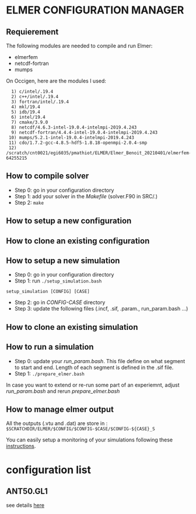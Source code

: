 # ELMER CONFIGURATION MANAGER

## Requierement
The following modules are needed to compile and run Elmer:
- elmerfem
- netcdf-fortran
- mumps

On Occigen, here are the modules I used:
```
  1) c/intel/.19.4
  2) c++/intel/.19.4
  3) fortran/intel/.19.4
  4) mkl/19.4
  5) idb/19.4
  6) intel/19.4
  7) cmake/3.9.0
  8) netcdf/4.6.3-intel-19.0.4-intelmpi-2019.4.243
  9) netcdf-fortran/4.4.4-intel-19.0.4-intelmpi-2019.4.243
 10) mumps/5.2.1-intel-19.0.4-intelmpi-2019.4.243
 11) cdo/1.7.2-gcc-4.8.5-hdf5-1.8.18-openmpi-2.0.4-smp
 12) /scratch/cnt0021/egi6035/pmathiot/ELMER/Elmer_Benoit_20210401/elmerfem-64255215
```

## How to compile solver
- Step 0: go in your configuration directory
- Step 1: add your solver in the *Makefile* (solver.F90 in SRC/.)
- Step 2: `make`

## How to setup a new configuration

## How to clone an existing configuration

## How to setup a new simulation
- Step 0: go in your configuration directory
- Step 1: run `./setup_simulation.bash`
```
setup_simulation [CONFIG] [CASE]
```
- Step 2: go in *CONFIG-CASE* directory
- Step 3: update the following files (.incf, .sif, .param., run_param.bash ...)

## How to clone an existing simulation

## How to run a simulation
- Step 0: update your *run_param.bash*. This file define on what segment to start and end. Length of each segment is defined in the .sif file.
- Step 1: `./prepare_elmer.bash`

In case you want to extend or re-run some part of an experiemnt, adjust *run_param.bash* and rerun *prepare_elmer.bash*

## How to manage elmer output
All the outputs (.vtu and .dat) are store in : `$SCRATCHDIR/ELMER/$CONFIG/$CONFIG-$CASE/$CONFIG-${CASE}_S`

You can easily setup a monitoring of your simulations following these [instructions](ANT50.GL1/VAL/README.md).

# configuration list

## ANT50.GL1
see details [here](ANT50.GL1/README.md)
